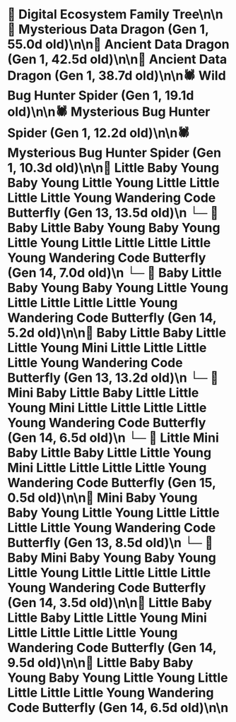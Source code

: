 # 🌳 Digital Ecosystem Family Tree\n\n🐉 Mysterious Data Dragon (Gen 1, 55.0d old)\n\n🐉 Ancient Data Dragon (Gen 1, 42.5d old)\n\n🐉 Ancient Data Dragon (Gen 1, 38.7d old)\n\n🕷️ Wild Bug Hunter Spider (Gen 1, 19.1d old)\n\n🕷️ Mysterious Bug Hunter Spider (Gen 1, 12.2d old)\n\n🕷️ Mysterious Bug Hunter Spider (Gen 1, 10.3d old)\n\n🦋 Little Baby Young Baby Young Little Young Little Little Little Little Young Wandering Code Butterfly (Gen 13, 13.5d old)\n  └─ 🦋 Baby Little Baby Young Baby Young Little Young Little Little Little Little Young Wandering Code Butterfly (Gen 14, 7.0d old)\n  └─ 🦋 Baby Little Baby Young Baby Young Little Young Little Little Little Little Young Wandering Code Butterfly (Gen 14, 5.2d old)\n\n🦋 Baby Little Baby Little Little Young Mini Little Little Little Little Young Wandering Code Butterfly (Gen 13, 13.2d old)\n  └─ 🦋 Mini Baby Little Baby Little Little Young Mini Little Little Little Little Young Wandering Code Butterfly (Gen 14, 6.5d old)\n    └─ 🦋 Little Mini Baby Little Baby Little Little Young Mini Little Little Little Little Young Wandering Code Butterfly (Gen 15, 0.5d old)\n\n🦋 Mini Baby Young Baby Young Little Young Little Little Little Little Young Wandering Code Butterfly (Gen 13, 8.5d old)\n  └─ 🦋 Baby Mini Baby Young Baby Young Little Young Little Little Little Little Young Wandering Code Butterfly (Gen 14, 3.5d old)\n\n🦋 Little Baby Little Baby Little Little Young Mini Little Little Little Little Young Wandering Code Butterfly (Gen 14, 9.5d old)\n\n🦋 Little Baby Baby Young Baby Young Little Young Little Little Little Little Young Wandering Code Butterfly (Gen 14, 6.5d old)\n\n